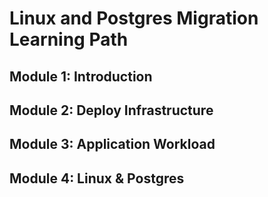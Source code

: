 # Linux and Postgres Migration Learning Path 

## Module 1: Introduction
## Module 2: Deploy Infrastructure
## Module 3: Application Workload
## Module 4: Linux & Postgres
